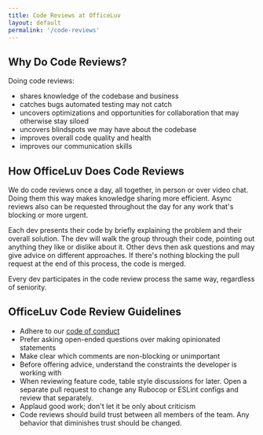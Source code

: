 ```yaml
---
title: Code Reviews at OfficeLuv
layout: default
permalink: '/code-reviews'
---
```


## Why Do Code Reviews?

Doing code reviews:

- shares knowledge of the codebase and business
- catches bugs automated testing may not catch
- uncovers optimizations and opportunities for collaboration that may otherwise stay siloed
- uncovers blindspots we may have about the codebase
- improves overall code quality and health
- improves our communication skills

## How OfficeLuv Does Code Reviews

We do code reviews once a day, all together, in person or over video chat. Doing them this way makes knowledge sharing more efficient. Async reviews also can be requested throughout the day for any work that's blocking or more urgent.

Each dev presents their code by briefly explaining the problem and their overall solution. The dev will walk the group through their code, pointing out anything they like or dislike about it. Other devs then ask questions and may give advice on different approaches. If there's nothing blocking the pull request at the end of this process, the code is merged.

Every dev participates in the code review process the same way, regardless of seniority.

## OfficeLuv Code Review Guidelines
- Adhere to our [code of conduct](/code-of-conduct)
- Prefer asking open-ended questions over making opinionated statements
- Make clear which comments are non-blocking or unimportant
- Before offering advice, understand the constraints the developer is working with
- When reviewing feature code, table style discussions for later. Open a separate pull request to change any Rubocop or ESLint configs and review that separately.
- Applaud good work; don't let it be only about criticism
- Code reviews should build trust between all members of the team. Any behavior that diminishes trust should be changed.
